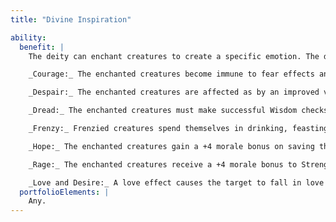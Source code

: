 ```yaml
---
title: "Divine Inspiration"

ability:
  benefit: |
    The deity can enchant creatures to create a specific emotion. The deity can affect one creature per divine rank at once, and up to the same number each day. All must be within the deity's line of sight when first affected. The specific effects depend on the emotional state induced.

    _Courage:_ The enchanted creatures become immune to fear effects and receive a +2 morale bonus on attack rolls, weapon damage rolls, skill checks, and Will saves.

    _Despair:_ The enchanted creatures are affected as by an improved version of the {% spell_link crushing-despair %} spell: affected creatures suffer a -4 penalty on attack rolls, damage rolls, saves, and checks unless they make a successful Will save (DC 10 + deity's Charisma modifier + deity's divine rank). The effect lasts one day.

    _Dread:_ The enchanted creatures must make successful Wisdom checks (DC = the deity's divine rank) to attack or fight. If the check fails, the creature flees in panic for 1d4 rounds. If the check succeeds, the creature does not have to check again for 10 minutes. The enchanted creatures also suffer a -2 morale penalty on attack rolls, weapon damage rolls, skill checks, and Will saves.

    _Frenzy:_ Frenzied creatures spend themselves in drinking, feasting, and dancing unless provoked or incited to violence. Frenzied creatures turn violent if they are attacked or perceive a threat to their safety. Frenzied creatures receive a +4 morale bonus to Strength and Dexterity, a -4 penalty to Wisdom, and a -2 penalty to AC. Subjects can attempt Will saves (DC 10 + deity's Charisma modifier + deity's divine rank) to resist the effect. This is a mind-affecting compulsion.

    _Hope:_ The enchanted creatures gain a +4 morale bonus on saving throws, attack rolls, ability checks, skill checks, and weapon damage rolls.

    _Rage:_ The enchanted creatures receive a +4 morale bonus to Strength and Constitution scores, a +2 morale bonus on Will saves, and a -2 penalty to AC. They are compelled to fight heedless of danger. Subjects can attempt Will saves (DC 10 + deity's Charisma modifier + deity's divine rank) to resist the effect. This is a mind-affecting compulsion.

    _Love and Desire:_ A love effect causes the target to fall in love with the specified creature, seeking every opportunity to be near that creature and making every effort to win the creature's affection. A desire effect is similar, but the target seeks any opportunity to become physically intimate with the specified creature. Subjects can attempt Will saves (DC 10 + deity's Charisma modifier + deity's divine rank) to resist the effect. This is a mind-affecting compulsion effect.
  portfolioElements: |
    Any.
---
```

